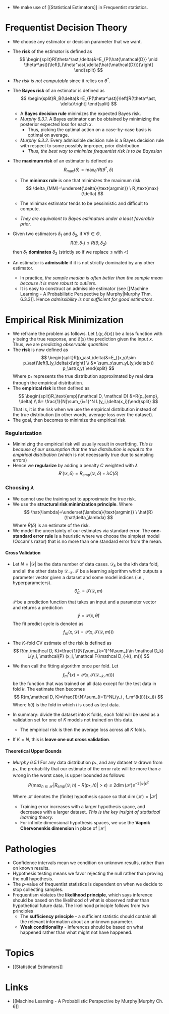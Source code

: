* We make use of [[Statistical Estimators]] in Frequentist statistics.
# Frequentist Decision Theory
* We choose any estimator or decision parameter that we want.
* The **risk** of the estimator is defined as
  $$
  \begin{split}R(\theta^\ast,\delta)&=E_{P(\hat{\mathcal{D}} \mid \theta^\ast)}\left[L(\theta^\ast,\delta(\hat{\mathcal{D}}))\right] \end{split}
  $$
  
* *The risk is not computable* since it relies on $\theta^\ast$. 
* The **Bayes risk** of an estimator is defined as 
  $$
  \begin{split}R_B(\delta)&=E_{P(\theta^\ast)}\left[R(\theta^\ast, \delta)\right] \end{split}
  $$
  
	* A **Bayes decision rule** minimizes the expected Bayes risk.
	* *Murphy 6.3.1.* A Bayes estimator can be obtained by minimizing the posterior expected loss for each $x$. 
		* Thus, picking the optimal action on a case-by-case basis is optimal on average.
	* *Murphy 6.3.2*. Every admissible decision rule is a Bayes decision rule with respect to some possibly improper, prior distribution. 
		* *Thus, the best way to minimize frequentist risk is to be Bayesian*
* The **maximum risk** of an estimator is defined as 
  $$
  R_{\text{max}}(\delta)=\max_{\theta^\ast} R(\theta^\ast,\delta)
  $$
  
	* The **minimax rule** is one that minimizes the maximum risk 
	  $$
	  \delta_{MM}=\underset{\delta}{\text{argmin}} \ R_\text{max} (\delta)
	  $$
	  
	* The minimax estimator tends to be pessimistic and difficult to compute.
	* *They are equivalent to Bayes estimators under a least favorable prior*.
* Given two estimators $\delta_1$ and $\delta_2$, if $\forall \theta\in\Theta$, 
  $$
  R(\theta,\delta_1)\le R(\theta,\delta_2)
  $$
  then $\delta_1$ **dominates** $\delta_2$ (strictly so if we replace $\le$ with $<$)
* An estimator is **admissible** if it is not strictly dominated by any other estimator.
	* In practice, *the sample median is often better than the sample mean because it is more robust to outliers*. 
	* It is easy to construct an admissible estimator (see [[Machine Learning - A Probabilistic Perspective by Murphy|Murphy Thm. 6.3.3]]. Hence *admissibility is not sufficient for good estimators*.
# Empirical Risk Minimization
* We reframe the problem as follows. Let $L(y,\delta(x))$ be a loss function with $y$ being the true response, and $\delta(x)$ the prediction given the input $x$. Thus, we are *predicting observable quantities*
* The **risk** is now defined as 
  $$
  \begin{split}R(p_\ast,\delta)&=E_{(x,y)\sim p_\ast}\left[L(y,\delta(x)\right] \\ 
  &= \sum_x\sum_yL(y,\delta(x)) p_\ast(x,y)
  \end{split}
  $$
  Where $p_\ast$ represents the true distribution approximated by real data through the empirical distribution.
* The **empirical risk** is then defined as 
  $$
  \begin{split}R_\text{emp}(\mathcal D, \mathcal D) &=R(p_{emp}, \delta) \\ &= \frac{1}{N}\sum_{i=1}^N L(y_i,\delta(x_i))\end{split}
  $$
  That is, it is the risk when we use the empirical distribution instead of the true distribution (in other words, average loss over the dataset).
* The goal, then becomes to minimize the empirical risk.
### Regularization
* Minimizing the empirical risk will usually result in overfitting. *This is because of our assumption that the true distribution is equal to the empirical distribution* (which is not necessarily true due to sampling errors)
* Hence we **regularize** by adding a penalty $C$ weighted with $\lambda$ 
  $$
  R'(\mathcal D, \delta)= R_{\text{emp}} (\mathcal D, \delta) + \lambda C(\delta)
  $$
  
### Choosing $\lambda$
* We cannot use the training set to approximate the true risk. 
* We use the **structural risk minimization principle**. Where 
  $$
  \hat{\lambda}=\underset{\lambda}{\text{argmin}} \ \hat{R}(\hat\delta_\lambda)
  $$
  Where $\hat R(\delta)$ is an estimate of the risk.
* We model the uncertainty of our estimates via standard error. The **one-standard error rule** is a heuristic where we choose the simplest model (Occam's razor) that is no more than one standard error from the mean.
#### Cross Validation
* Let
  $N=|\mathcal D|$ be the data number of data cases.
  $\mathcal{D}_k$ be the kth data fold, and all the other data by $\mathcal{D}_{-k}$. 
  $\mathcal{F}$ be a learning algorithm which outputs a parameter vector given a dataset and some model indices (i.e., hyperparameters). 
  $$
  \hat\theta_m=\mathcal F(\mathcal D,m)
  $$
  
  $\mathcal{P}$ be a prediction function that takes an input and a parameter vector and returns a prediction  
  $$
  \hat y=\mathcal P(x,\hat\theta)
  $$
  The fit predict cycle is denoted as 
  $$
  f_m(x,\mathcal D)=\mathcal P(x,\mathcal F(\mathcal D, m)))
  $$
  
* The $K$-fold CV estimate of the risk is defined as 
  $$
  R(m,\mathcal D, K)=\frac{1}{N}\sum_{k=1}^N\sum_{i\in \mathcal D_k} L(y_i, \mathcal{P} (x_i, \mathcal F(\mathcal D_{-k}, m)))
  $$
  
* We then call the fitting algorithm once per fold. Let 
  $$
  f^k_m(x)=\mathcal P (x,\mathcal F(\mathcal D_{-k},m)))
  $$
   be the function that was trained on all data except for the test data in fold $k$. The estimate then becomes 
   $$
   R(m,\mathcal D, K)=\frac{1}{N}\sum_{i=1}^NL(y_i , f_m^{k(i)}(x_i))
   $$
   Where $k(i)$ is the fold in which $i$ is used as test data.
* In summary: divide the dataset into $K$ folds, each fold will be used as a validation set for one of $K$ models not trained on this data. 
	* The empirical risk is then the average loss across all $K$ folds.
* If $K=N$, this is **leave one out cross validation**. 

#### Theoretical Upper Bounds
* *Murphy 6.5.1* For any data distribution $p_\ast$, and any dataset $\mathcal{D}$ drawn from $p_\ast$, the probability that our estimate of the error rate will be more than $\varepsilon$ wrong in the worst case, is upper bounded as follows: 
  $$
  P\left(\max_{h\in\mathcal{H}}|R_{emp}(\mathcal{D},h)-R(p_\ast,h)|>\epsilon\right)\le2 \dim(\mathcal{H})e^{-2|\mathcal{D}|\varepsilon^2}
  $$
  
  Where $\mathcal{H}$ denotes the (finite) hypothesis space so that $\dim(\mathcal H)=|\mathcal{H}|$ 
	* Training error increases with a larger hypothesis space, and decreases with a larger dataset. *This is the key insight of statistical learning theory*. 
	* For infinite dimensional hypothesis spaces, we use the **Vapnik Chervonenkis dimension** in place of $|\mathcal{H}|$
# Pathologies
* Confidence intervals mean we condition on unknown results, rather than on known results. 
* Hypothesis testing means we favor rejecting the null rather than proving the null hypothesis.
* The $p$-value of frequentist statistics is dependent on when we decide to stop collecting samples. 
* Frequentism violates the **likelihood principle**, which says inference should be based on the likelihood of what is observed rather than hypothetical future data. The likelihood principle follows from two principles
	* The **sufficiency principle** - a sufficient statistic should contain all the relevant information about an unknown parameter.
	* **Weak conditionality** - inferences should be based on what happened rather than what might not have happened.
# Topics
* [[Statistical Estimators]]
# Links
* [[Machine Learning - A Probabilistic Perspective by Murphy|Murphy Ch. 6]]
